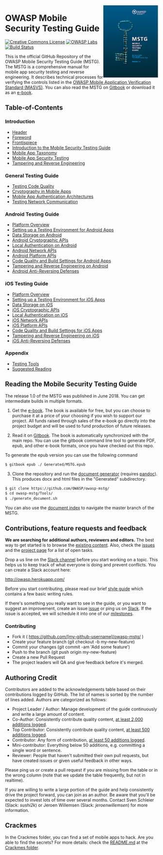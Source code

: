 <a href="https://leanpub.com/mobile-security-testing-guide"><img width=180px align="right" style="float: right;" src="Document/Images/mstg-cover-release-small.jpg"></a>


# OWASP Mobile Security Testing Guide
[![Creative Commons License](https://i.creativecommons.org/l/by-sa/3.0/88x31.png)](http://creativecommons.org/licenses/by-sa/3.0/)
[![OWASP Labs](https://img.shields.io/badge/owasp-lab%20project-f7b73c.svg)](https://www.owasp.org/index.php/OWASP_Project_Inventory#tab=Labs_Projects)
[![Build Status](https://travis-ci.com/OWASP/owasp-mstg.svg?branch=master)](https://travis-ci.com/OWASP/owasp-mstg)


This is the official GitHub Repository of the OWASP Mobile Security Testing Guide (MSTG). The MSTG is a comprehensive manual for mobile app security testing and reverse engineering. It describes technical processes for verifying the controls listed in the [OWASP Mobile Application Verification Standard (MASVS)](https://github.com/OWASP/owasp-masvs). You can also read the MSTG on [Gitbook](https://sushi2k.gitbooks.io/the-owasp-mobile-security-testing-guide/content/) or download it as an [e-book](https://leanpub.com/mobile-security-testing-guide-preview).

## Table-of-Contents

### Introduction

- [Header](Document/0x00-Header.md)
- [Foreword](Document/Foreword.md)
- [Frontispiece](Document/0x02-Frontispiece.md)
- [Introduction to the Mobile Security Testing Guide](Document/0x03-Overview.md)
- [Mobile App Taxonomy](Document/0x04a-Mobile-App-Taxonomy.md)
- [Mobile App Security Testing](Document/0x04b-Mobile-App-Security-Testing.md)
- [Tampering and Reverse Engineering](Document/0x04c-Tampering-and-Reverse-Engineering.md)

### General Testing Guide

- [Testing Code Quality](Document/0x04h-Testing-Code-Quality.md)
- [Cryptography in Mobile Apps](Document/0x04g-Testing-Cryptography.md)
- [Mobile App Authentication Architectures](Document/0x04e-Testing-Authentication-and-Session-Management.md)
- [Testing Network Communication](Document/0x04f-Testing-Network-Communication.md)

### Android Testing Guide

- [Platform Overview](Document/0x05a-Platform-Overview.md)
- [Setting up a Testing Environment for Android Apps](Document/0x05b-Basic-Security_Testing.md)
- [Data Storage on Android](Document/0x05d-Testing-Data-Storage.md)
- [Android Cryptographic APIs](Document/0x05e-Testing-Cryptography.md)
- [Local Authentication on Android](Document/0x05f-Testing-Local-Authentication.md)
- [Android Network APIs](Document/0x05g-Testing-Network-Communication.md)
- [Android Platform APIs](Document/0x05h-Testing-Platform-Interaction.md)
- [Code Quality and Build Settings for Android Apps](Document/0x05i-Testing-Code-Quality-and-Build-Settings.md)
- [Tampering and Reverse Engineering on Android](Document/0x05c-Reverse-Engineering-and-Tampering.md)
- [Android Anti-Reversing Defenses](Document/0x05j-Testing-Resiliency-Against-Reverse-Engineering.md)

### iOS Testing Guide

- [Platform Overview](Document/0x06a-Platform-Overview.md)
- [Setting up a Testing Environment for iOS Apps](Document/0x06b-Basic-Security-Testing.md)
- [Data Storage on iOS](Document/0x06d-Testing-Data-Storage.md)
- [iOS Cryptographic APIs](Document/0x06e-Testing-Cryptography.md)
- [Local Authentication on iOS](Document/0x06f-Testing-Local-Authentication.md)
- [iOS Network APIs](Document/0x06g-Testing-Network-Communication.md)
- [iOS Platform APIs](Document/0x06h-Testing-Platform-Interaction.md)
- [Code Quality and Build Settings for iOS Apps](Document/0x06i-Testing-Code-Quality-and-Build-Settings.md)
- [Tampering and Reverse Engineering on iOS](Document/0x06c-Reverse-Engineering-and-Tampering.md)
- [iOS Anti-Reversing Defenses](Document/0x06j-Testing-Resiliency-Against-Reverse-Engineering.md)

### Appendix

- [Testing Tools](Document/0x08-Testing-Tools.md)
- [Suggested Reading](Document/0x09-Suggested-Reading.md)

## Reading the Mobile Security Testing Guide

The release 1.0 of the MSTG was published in June 2018. You can get intermediate builds in multiple formats.

1. Get the [e-book](https://leanpub.com/mobile-security-testing-guide-preview). The book is available for free, but you can choose to purchase it at a price of your choosing if you wish to support our project. All funds raised through sales of the e-book go directly into the project budget and will be used to fund production of future releases.

2. Read it on [Gitbook](https://mobile-security.gitbook.io/mobile-security-testing-guide/). The book is automatically synchronized with the main repo. You can use the gitbook command line tool to generate PDF, epub, and other e-book formats, once you have checked out this repo.

To generate the epub version you can use the following command

```bash
$ gitbook epub ./ Generated/MSTG.epub
```

3. Clone the repository and run the [document generator](https://github.com/OWASP/owasp-mstg/blob/master/Tools/generate_document.sh) (requires [pandoc](http://pandoc.org)). This produces docx and html files in the "Generated" subdirectory.

```bash
$ git clone https://github.com/OWASP/owasp-mstg/
$ cd owasp-mstg/Tools/
$ ./generate_document.sh
```

You can also use the [document index](https://rawgit.com/OWASP/owasp-mstg/master/Generated/OWASP-MSTG-Table-of-Contents.html) to navigate the master branch of the MSTG.

## Contributions, feature requests and feedback

**We are searching for additional authors, reviewers and editors.** The best way to get started is to browse the [existing content](https://mobile-security.gitbook.io/mobile-security-testing-guide/). Also, check the [issues](https://github.com/OWASP/owasp-mstg/issues) and the [project page](https://github.com/OWASP/owasp-mstg/projects/2) for a list of open tasks.

Drop a us line on the [Slack channel](https://owasp.slack.com/messages/project-mobile_omtg/details/) before you start working on a topic. This helps us to keep track of what everyone is doing and prevent conflicts. You can create a Slack account here:

http://owasp.herokuapp.com/

Before you start contributing, please read our brief [style guide](https://github.com/OWASP/owasp-mstg/blob/master/style_guide.md) which contains a few basic writing rules.

If there's something you really want to see in the guide, or you want to suggest an improvement, create an issue [issue](https://github.com/OWASP/owasp-mstg/issues) or ping us on [Slack](https://owasp.slack.com/messages/project-mobile_omtg/details/).
If the issue is accepted, we will schedule it into one of our [milestones](https://github.com/OWASP/owasp-mstg/milestones).


### Contributing

- Fork it ( https://github.com/[my-github-username]/owasp-mstg/ )
- Create your feature branch (git checkout -b my-new-feature)
- Commit your changes (git commit -am 'Add some feature')
- Push to the branch (git push origin my-new-feature)
- Create a new Pull Request
- The project leaders will QA and give feedback before it's merged.

## Authoring Credit

Contributors are added to the acknowledgements table based on their contributions logged by GitHub. The list of names is sorted by the number of lines added. Authors are categorized as follows:

- Project Leader / Author: Manage development of the guide continuously and write a large amount of content.
- Co-Author: Consistently contribute quality content, [at least 2,000 additions logged](https://github.com/OWASP/owasp-mstg/graphs/contributors).
- Top Contributor: Consistently contribute quality content, [at least 500 additions logged](https://github.com/OWASP/owasp-mstg/graphs/contributors).
- Contributor: Any form of contribution, [at least 50 additions logged](https://github.com/OWASP/owasp-mstg/graphs/contributors).
- Mini-contributor: Everything below 50 additions, e.g. committing a single word or sentence.
- Reviewer: People that haven't submitted their own pull requests, but have created issues or given useful feedback in other ways.

Please ping us or create a pull request if you are missing from the table or in the wrong column (note that we update the table frequently, but not in realtime).

If you are willing to write a large portion of the guide and help consistently drive the project forward, you can join as an author. Be aware that you'll be expected to invest lots of time over several months. Contact Sven Schleier (Slack: *sushi2k*) or Jeroen Willemsen (Slack: *jeroenwillemsen*) for more information.

## Crackmes
In the Crackmes folder, you can find a set of mobile apps to hack. Are you able to find the secrets? For more details: check the [README.md](https://github.com/OWASP/owasp-mstg/blob/master/Crackmes/README.md) at the [Crackmes folder](https://github.com/OWASP/owasp-mstg/blob/master/Crackmes).
